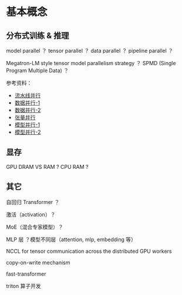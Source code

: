 # 基本概念

## 分布式训练 & 推理

model parallel ？
tensor parallel ？
data parallel ？
pipeline parallel ？

Megatron-LM style tensor model parallelism strategy ？
SPMD (Single Program Multiple Data) ？

参考资料：

- [流水线并行](https://zhuanlan.zhihu.com/p/613196255)
- [数据并行-1](https://zhuanlan.zhihu.com/p/617133971)
- [数据并行-2](https://zhuanlan.zhihu.com/p/618865052)
- [张量并行](https://zhuanlan.zhihu.com/p/622212228)
- [模型并行-1](https://zhuanlan.zhihu.com/p/629121480)
- [模型并行-2](https://zhuanlan.zhihu.com/p/634377071)

## 显存

GPU DRAM VS RAM ?
CPU RAM ?

## 其它

自回归 Transformer ？

激活（activation）？

MoE（混合专家模型）？

MLP 层 ？模型不同层（attention, mlp, embedding 等）

NCCL for tensor communication across the distributed GPU workers

copy-on-write mechanism

fast-transformer

triton 算子开发
